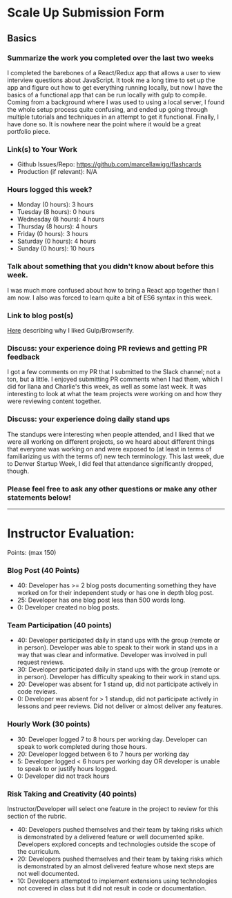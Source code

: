 # Scale Up Submission Form

## Basics

### Summarize the work you completed over the last two weeks

I completed the barebones of a React/Redux app that allows a user to view interview questions about JavaScript. It took me a long time to set up the app and figure out how to get everything running locally, but now I have the basics of a functional app that can be run locally with gulp to compile. Coming from a background where I was used to using a local server, I found the whole setup process quite confusing, and ended up going through multiple tutorials and techniques in an attempt to get it functional. Finally, I have done so. It is nowhere near the point where it would be a great portfolio piece.

### Link(s) to Your Work

 - Github Issues/Repo: https://github.com/marcellawigg/flashcards
 - Production (if relevant): N/A

### Hours logged this week?

- Monday (0 hours): 3 hours
- Tuesday (8 hours): 0 hours
- Wednesday (8 hours): 4 hours
- Thursday (8 hours): 4 hours
- Friday (0 hours): 3 hours
- Saturday (0 hours): 4 hours
- Sunday (0 hours): 10 hours


### Talk about something that you didn't know about before this week.

I was much more confused about how to bring a React app together than I am now. I also was forced to learn quite a bit of ES6 syntax in this week.

### Link to blog post(s)

[Here](https://medium.com/@marcellawigg/gulp-a-love-story-c1d4e49e5dfb#.am57o3j3p) describing why I liked Gulp/Browserify.

### Discuss: your experience doing PR reviews and getting PR feedback

I got a few comments on my PR that I submitted to the Slack channel; not a ton, but a little. I enjoyed submitting PR comments when I had them, which I did for Ilana and Charlie's this week, as well as some last week. It was interesting to look at what the team projects were working on and how they were reviewing content together.

### Discuss: your experience doing daily stand ups

The standups were interesting when people attended, and I liked that we were all working on different projects, so we heard about different things that everyone was working on and were exposed to (at least in terms of familiarizing us with the terms of) new tech terminology. This last week, due to Denver Startup Week, I did feel that attendance significantly dropped, though.

### Please feel free to ask any other questions or make any other statements below!

-----

# Instructor Evaluation:

Points: (max 150)

### Blog Post (40 Points)  
  * 40: Developer has >= 2 blog posts documenting something they have worked on for their independent study or has one in depth blog post.
  * 25: Developer has one blog post less than 500 words long.
  * 0: Developer created no blog posts.

### Team Participation (40 points)

  * 40: Developer participated daily in stand ups with the group (remote or in person). Developer was able to speak to their work in stand ups in a way that was clear and informative. Developer was involved in pull request reviews.
  * 30: Developer participated daily in stand ups with the group (remote or in person). Developer has difficulty speaking to their work in stand ups.
  * 20: Developer was absent for 1 stand up, did not participate actively in code reviews.
  * 0: Developer was absent for > 1 standup, did not participate actively in lessons and peer reviews. Did not deliver or almost deliver any features.

### Hourly Work (30 points)

  * 30: Developer logged 7 to 8 hours per working day. Developer can speak to work completed during those hours.
  * 20: Developer logged between 6 to 7 hours per working day
  * 5: Developer logged < 6 hours per working day OR developer is unable to speak to or justify hours logged.
  * 0: Developer did not track hours

### Risk Taking and Creativity (40 points)

  Instructor/Developer will select one feature in the project to review for this section of the rubric.

  * 40: Developers pushed themselves and their team by taking risks which is demonstrated by a delivered feature or well documented spike. Developers explored concepts and technologies outside the scope of the curriculum.
  * 20: Developers pushed themselves and their team by taking risks which is demonstrated by an almost delivered feature whose next steps are not well documented.
  * 10: Developers attempted to implement extensions using technologies not covered in class but it did not result in code or documentation.
